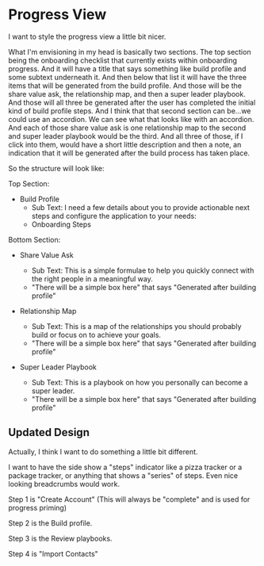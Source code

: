 # Progress View

I want to style the progress view a little bit nicer.

What I'm envisioning in my head is basically two sections. The top section being the onboarding checklist that currently exists within onboarding progress. And it will have a title that says something like build profile and some subtext underneath it. And then below that list it will have the three items that will be generated from the build profile. And those will be the share value ask, the relationship map, and then a super leader playbook. And those will all three be generated after the user has completed the initial kind of build profile steps. And I think that that second section can be...we could use an accordion. We can see what that looks like with an accordion. And each of those share value ask is one relationship map to the second and super leader playbook would be the third. And all three of those, if I click into them, would have a short little description and then a note, an indication that it will be generated after the build process has taken place.

So the structure will look like:

Top Section:

- Build Profile
  - Sub Text: I need a few details about you to provide actionable next steps and configure the application to your needs:
  - Onboarding Steps

Bottom Section:

- Share Value Ask

  - Sub Text: This is a simple formulae to help you quickly connect with the right people in a meaningful way.
  - "There will be a simple box here" that says "Generated after building profile"

- Relationship Map

  - Sub Text: This is a map of the relationships you should probably build or focus on to achieve your goals.
  - "There will be a simple box here" that says "Generated after building profile"

- Super Leader Playbook
  - Sub Text: This is a playbook on how you personally can become a super leader.
  - "There will be a simple box here" that says "Generated after building profile"

## Updated Design

Actually, I think I want to do something a little bit different.

I want to have the side show a "steps" indicator like a pizza tracker or a package tracker, or anything that shows a "series" of steps. Even nice looking breadcrumbs would work.

Step 1 is "Create Account" (This will always be "complete" and is used for progress priming)

Step 2 is the Build profile.

Step 3 is the Review playbooks.

Step 4 is "Import Contacts"
